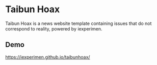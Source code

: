 # Taibun Hoax
Taibun Hoax is a news website template containing issues that do not correspond to reality, powered by iexperimen.

## Demo
https://iexperimen.github.io/taibunhoax/
